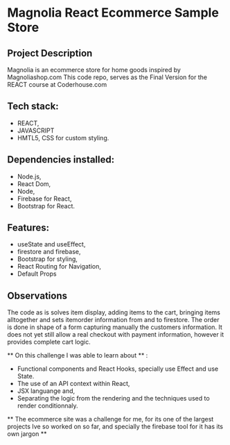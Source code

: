 # Magnolia React Ecommerce Sample Store

## Project Description

Magnolia is an ecommerce store for home goods inspired by Magnoliashop.com This code repo, serves as the Final Version for the REACT course at Coderhouse.com 

## Tech stack: 

- REACT, 
- JAVASCRIPT
- HMTL5, CSS for custom styling.


## Dependencies installed:

- Node.js, 
- React Dom, 
- Node, 
- Firebase for React, 
- Bootstrap for React.

## Features:

- useState and useEffect,
- firestore and firebase,
- Bootstrap for styling,
- React Routing for Navigation,
- Default Props 

## Observations

The code as is solves item display, adding items to the cart, bringing items alltogether and sets itemorder information from and to firestore. The order is done in shape of a form capturing manually the customers information. It does not  yet still allow a real checkout with payment information, however it provides complete cart logic.

** On this challenge I was able to learn about ** : 

- Functional components and React Hooks, specially use Effect and use State.
- The use of an API context within React,
- JSX languange and,
- Separating the logic from the rendering and the techniques used to render conditionnaly.

** The ecommerce site was a challenge for me, for its one of the largest projects Ive so worked on so far, and specially the firebase tool for it has its own jargon ** 


